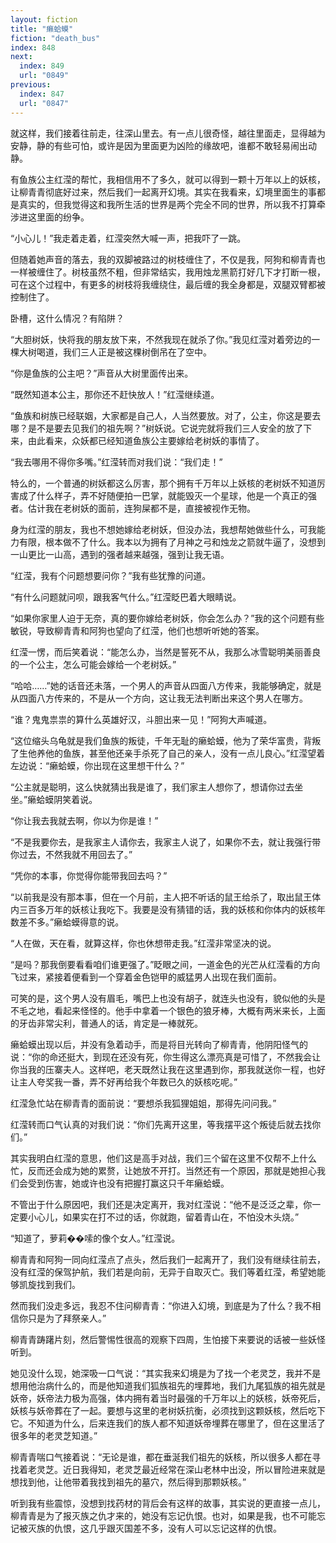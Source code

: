 ```yaml
---
layout: fiction
title: "癞蛤蟆"
fiction: "death_bus"
index: 848
next:
  index: 849
  url: "0849"
previous:
  index: 847
  url: "0847"
---
```

就这样，我们接着往前走，往深山里去。有一点儿很奇怪，越往里面走，显得越为安静，静的有些可怕，或许是因为里面更为凶险的缘故吧，谁都不敢轻易闹出动静。

有鱼族公主红滢的帮忙，我相信用不了多久，就可以得到一颗十万年以上的妖核，让柳青青彻底好过来，然后我们一起离开幻境。其实在我看来，幻境里面生的事都是真实的，但我觉得这和我所生活的世界是两个完全不同的世界，所以我不打算牵涉进这里面的纷争。

“小心儿！”我走着走着，红滢突然大喊一声，把我吓了一跳。

但随着她声音的落去，我的双脚被路过的树枝缠住了，不仅是我，阿狗和柳青青也一样被缠住了。树枝虽然不粗，但非常结实，我用烛龙黑箭打好几下才打断一根，可在这个过程中，有更多的树枝将我缠绕住，最后缠的我全身都是，双腿双臂都被控制住了。

卧槽，这什么情况？有陷阱？

“大胆树妖，快将我的朋友放下来，不然我现在就杀了你。”我见红滢对着旁边的一棵大树喝道，我们三人正是被这棵树倒吊在了空中。

“你是鱼族的公主吧？”声音从大树里面传出来。

“既然知道本公主，那你还不赶快放人！”红滢继续道。

“鱼族和树族已经联姻，大家都是自己人，人当然要放。对了，公主，你这是要去哪？是不是要去见我们的祖先啊？”树妖说。它说完就将我们三人安全的放了下来，由此看来，众妖都已经知道鱼族公主要嫁给老树妖的事情了。

“我去哪用不得你多嘴。”红滢转而对我们说：“我们走！”

特么的，一个普通的树妖都这么厉害，那个拥有千万年以上妖核的老树妖不知道厉害成了什么样子，弄不好随便拍一巴掌，就能毁灭一个星球，他是一个真正的强者。估计我在老树妖的面前，连狗屎都不是，直接被视作无物。

身为红滢的朋友，我也不想她嫁给老树妖，但没办法，我想帮她做些什么，可我能力有限，根本做不了什么。我本以为拥有了月神之弓和烛龙之箭就牛逼了，没想到一山更比一山高，遇到的强者越来越强，强到让我无语。

“红滢，我有个问题想要问你？”我有些犹豫的问道。

“有什么问题就问呗，跟我客气什么。”红滢眨巴着大眼睛说。

“如果你家里人迫于无奈，真的要你嫁给老树妖，你会怎么办？”我的这个问题有些敏锐，导致柳青青和阿狗也望向了红滢，他们也想听听她的答案。

红滢一愣，而后笑着说：“能怎么办，当然是誓死不从，我那么冰雪聪明美丽善良的一个公主，怎么可能会嫁给一个老树妖。”

“哈哈……”她的话音还未落，一个男人的声音从四面八方传来，我能够确定，就是从四面八方传来的，不是从一个方向，这让我无法判断出来这个男人在哪方。

“谁？鬼鬼祟祟的算什么英雄好汉，斗胆出来一见！”阿狗大声喊道。

“这位缩头乌龟就是我们鱼族的叛徒，千年无耻的癞蛤蟆，他为了荣华富贵，背叛了生他养他的鱼族，甚至他还亲手杀死了自己的亲人，没有一点儿良心。”红滢望着左边说：“癞蛤蟆，你出现在这里想干什么？”

“公主就是聪明，这么快就猜出我是谁了，我们家主人想你了，想请你过去坐坐。”癞蛤蟆阴笑着说。

“你让我去我就去啊，你以为你是谁！”

“不是我要你去，是我家主人请你去，我家主人说了，如果你不去，就让我强行带你过去，不然我就不用回去了。”

“凭你的本事，你觉得你能带我回去吗？”

“以前我是没有那本事，但在一个月前，主人把不听话的鼠王给杀了，取出鼠王体内三百多万年的妖核让我吃下。我要是没有猜错的话，我的妖核和你体内的妖核年数差不多。”癞蛤蟆得意的说。

“人在做，天在看，就算这样，你也休想带走我。”红滢非常坚决的说。

“是吗？那我倒要看看咱们谁更强了。”眨眼之间，一道金色的光芒从红滢看的方向飞过来，紧接着便看到一个穿着金色铠甲的威猛男人出现在我们面前。

可笑的是，这个男人没有眉毛，嘴巴上也没有胡子，就连头也没有，貌似他的头是不毛之地，看起来怪怪的。他手中拿着一个银色的狼牙棒，大概有两米来长，上面的牙齿非常尖利，普通人的话，肯定是一棒就死。

癞蛤蟆出现以后，并没有急着动手，而是将目光转向了柳青青，他阴阳怪气的说：“你的命还挺大，到现在还没有死，你生得这么漂亮真是可惜了，不然我会让你当我的压寨夫人。这样吧，老天既然让我在这里遇到你，那我就送你一程，也好让主人夸奖我一番，弄不好再给我个年数已久的妖核吃呢。”

红滢急忙站在柳青青的面前说：“要想杀我狐狸姐姐，那得先问问我。”

红滢转而口气认真的对我们说：“你们先离开这里，等我摆平这个叛徒后就去找你们。”

其实我明白红滢的意思，他们这是高手对战，我们三个留在这里不仅帮不上什么忙，反而还会成为她的累赘，让她放不开打。当然还有一个原因，那就是她担心我们会受到伤害，她或许也没有把握打赢这只千年癞蛤蟆。

不管出于什么原因吧，我们还是决定离开，我对红滢说：“他不是泛泛之辈，你一定要小心儿，如果实在打不过的话，你就跑，留着青山在，不怕没木头烧。”

“知道了，萝莉��嗦的像个女人。”红滢说。

柳青青和阿狗一同向红滢点了点头，然后我们一起离开了，我们没有继续往前去，没有红滢的保驾护航，我们若是向前，无异于自取灭亡。我们等着红滢，希望她能够凯旋找到我们。

然而我们没走多远，我忍不住问柳青青：“你进入幻境，到底是为了什么？我不相信你只是为了拜祭亲人。”

柳青青踌躇片刻，然后警惕性很高的观察下四周，生怕接下来要说的话被一些妖怪听到。

她见没什么现，她深吸一口气说：“其实我来幻境是为了找一个老灵芝，我并不是想用他治病什么的，而是他知道我们狐族祖先的埋葬地，我们九尾狐族的祖先就是妖帝，妖帝法力极为高强，体内拥有着当时最强的千万年以上的妖核，妖帝死后，妖核与妖帝葬在了一起。要想与这里的老树妖抗衡，必须找到这颗妖核，然后吃下它。不知道为什么，后来连我们的族人都不知道妖帝埋葬在哪里了，但在这里活了很多年的老灵芝知道。”

柳青青喘口气接着说：“无论是谁，都在垂涎我们祖先的妖核，所以很多人都在寻找着老灵芝。近日我得知，老灵芝最近经常在深山老林中出没，所以冒险进来就是想找到他，让他带着我找到祖先的墓穴，然后得到那颗妖核。”

听到我有些震惊，没想到找药材的背后会有这样的故事，其实说的更直接一点儿，柳青青是为了报灭族之仇才来的，她没有忘记仇恨。也对，如果是我，也不可能忘记被灭族的仇恨，这几乎跟灭国差不多，没有人可以忘记这样的仇恨。